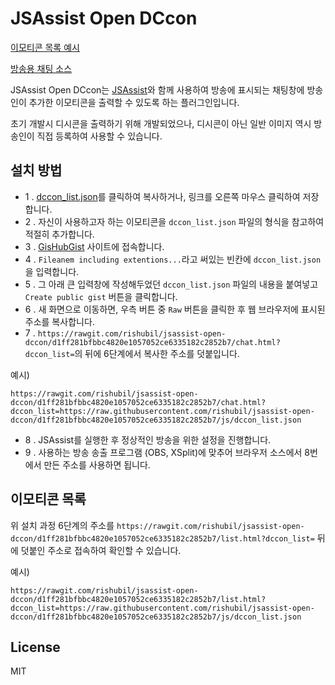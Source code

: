 JSAssist Open DCcon
===

[이모티콘 목록 예시](https://rawgit.com/rishubil/jsassist-open-dccon/d1ff281bfbbc4820e1057052ce6335182c2852b7/list.html?dccon_list=https://raw.githubusercontent.com/rishubil/jsassist-open-dccon/d1ff281bfbbc4820e1057052ce6335182c2852b7/js/dccon_list.json)

[방송용 채팅 소스](https://rawgit.com/rishubil/jsassist-open-dccon/d1ff281bfbbc4820e1057052ce6335182c2852b7/chat.html?dccon_list=https://raw.githubusercontent.com/rishubil/jsassist-open-dccon/d1ff281bfbbc4820e1057052ce6335182c2852b7/js/dccon_list.json)

JSAssist Open DCcon는 [JSAssist](http://js-almighty.com/jsassist/)와 함께 사용하여 방송에 표시되는 채팅창에 방송인이 추가한 이모티콘을 출력할 수 있도록 하는 플러그인입니다.

초기 개발시 디시콘을 출력하기 위해 개발되었으나, 디시콘이 아닌 일반 이미지 역시 방송인이 직접 등록하여 사용할 수 있습니다.

## 설치 방법

- 1 .  [dccon_list.json](https://raw.githubusercontent.com/rishubil/jsassist-open-dccon/d1ff281bfbbc4820e1057052ce6335182c2852b7/js/dccon_list.json)를 클릭하여 복사하거나, 링크를 오른쪽 마우스 클릭하여 저장합니다.
- 2 . 자신이 사용하고자 하는 이모티콘을 `dccon_list.json` 파일의 형식을 참고하여 적절히 추가합니다.
- 3 . [GisHubGist](https://gist.github.com/) 사이트에 접속합니다.
- 4 . `Fileanem including extentions...`라고 써있는 빈칸에 `dccon_list.json`을 입력합니다.
- 5 . 그 아래 큰 입력창에 작성해두었던 `dccon_list.json` 파일의 내용을 붙여넣고 `Create public gist` 버튼을 클릭합니다.
- 6 . 새 화면으로 이동하면, 우측 버튼 중 `Raw` 버튼을 클릭한 후 웹 브라우저에 표시된 주소를 복사합니다.
- 7 . `https://rawgit.com/rishubil/jsassist-open-dccon/d1ff281bfbbc4820e1057052ce6335182c2852b7/chat.html?dccon_list=`의 뒤에 6단계에서 복사한 주소를 덧붙입니다.

예시)
```
https://rawgit.com/rishubil/jsassist-open-dccon/d1ff281bfbbc4820e1057052ce6335182c2852b7/chat.html?dccon_list=https://raw.githubusercontent.com/rishubil/jsassist-open-dccon/d1ff281bfbbc4820e1057052ce6335182c2852b7/js/dccon_list.json
```

- 8 . JSAssist를 실행한 후 정상적인 방송을 위한 설정을 진행합니다.
- 9 . 사용하는 방송 송출 프로그램 (OBS, XSplit)에 맞추어 브라우저 소스에서 8번에서 만든 주소를 사용하면 됩니다.

## 이모티콘 목록

위 설치 과정 6단계의 주소를 `https://rawgit.com/rishubil/jsassist-open-dccon/d1ff281bfbbc4820e1057052ce6335182c2852b7/list.html?dccon_list=` 뒤에 덧붙인 주소로 접속하여 확인할 수 있습니다.

예시)
```
https://rawgit.com/rishubil/jsassist-open-dccon/d1ff281bfbbc4820e1057052ce6335182c2852b7/list.html?dccon_list=https://raw.githubusercontent.com/rishubil/jsassist-open-dccon/d1ff281bfbbc4820e1057052ce6335182c2852b7/js/dccon_list.json
```

## License

MIT
